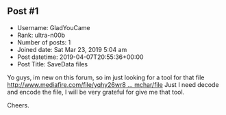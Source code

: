 ## Post #1
- Username: GladYouCame
- Rank: ultra-n00b
- Number of posts: 1
- Joined date: Sat Mar 23, 2019 5:04 am
- Post datetime: 2019-04-07T20:55:36+00:00
- Post Title: SaveData files

Yo guys, im new on this forum, so im just looking for a tool for that file [http://www.mediafire.com/file/yqhy26wr8 ... mchar/file](http://www.mediafire.com/file/yqhy26wr8l3twac/..customchar/file)
Just I need decode and encode the file, I will be very grateful for give me that tool. 

Cheers.
